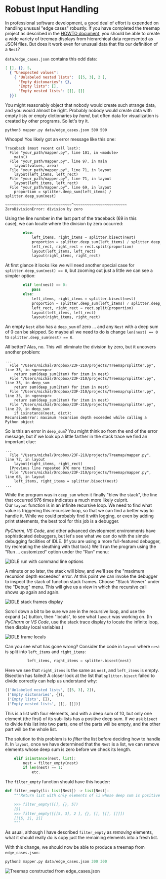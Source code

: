 # Robust Input Handling

In professional software development, a good deal of effort is 
expended on handling unusual "edge cases" robustly.
If you have completed the treemap project as described
in the [HOWTO document](HOWTO-Treemap.md), you should be able
to create a wide variety of treemap displays from hierarchical
data represented as JSON files.  But does it work even for unusual
data that fits our definition of a `Nest`?   

`data/edge_cases.json` contains this odd data: 

```json
[ [], {}, 5,
  { "Unexpected values":
    { "Unlabeled nested lists":  [[5, 3], 2 ],
      "Empty dictonaries": {},
      "Empty lists": [],
      "Empty nested lists": [[], []]
  }}]
```

You might reasonably object that nobody would create such strange 
data, and you would almost be right.  Probably nobody would create 
data with empty lists or empty dictionaries _by hand_, but often 
data for visualization is created by other programs.   So let's try it. 

```commandline
python3 mapper.py data/edge_cases.json 500 500
```

Whoops!  You likely got an error message like this one: 

```commandline
Traceback (most recent call last):
  File "your_path/mapper.py", line 101, in <module>
    main()
  File "your_path/mapper.py", line 97, in main
    layout(values, area)
  File "your_path/mapper.py", line 71, in layout
    layout(left_items, left_rect)
  File "your_path/mapper.py", line 71, in layout
    layout(left_items, left_rect)
  File "your_path/mapper.py", line 69, in layout
    proportion = splitter.deep_sum(left_items) / splitter.deep_sum(nest)
                 ~~~~~~~~~~~~~~~~~~~~~~~~~~~~~~^~~~~~~~~~~~~~~~~~~~~~~~~
ZeroDivisionError: division by zero
```

Using the line number in the last part of the traceback (69 in this  
case), we can locate where the division by zero occurred: 

```python
        else:
            left_items, right_items = splitter.bisect(nest)
            proportion = splitter.deep_sum(left_items) / splitter.deep_sum(nest)
            left_rect, right_rect = rect.split(proportion)
            layout(left_items, left_rect)
            layout(right_items, right_rect)
```

At first glance it looks like we will need another special case for
`splitter.deep_sum(nest) == 0`, but zooming out just a little we can 
see a simpler option: 

```python
        elif len(nest) == 0:
            pass
        else:
            left_items, right_items = splitter.bisect(nest)
            proportion = splitter.deep_sum(left_items) / splitter.deep_sum(nest)
            left_rect, right_rect = rect.split(proportion)
            layout(left_items, left_rect)
            layout(right_items, right_rect)
```
An empty `Nest` also has a `deep_sum` of zero ... and any `Nest` 
with a deep sum of 0 can be skipped.  So maybe all we need to do is 
change  `len(nest) == 0` to `splitter.deep_sum(nest) == 0`.  

All better?  Alas, no.  This will eliminate the division by zero, 
but it uncovers another problem: 

```commandline
...
  File "/Users/michal/Dropbox/23F-210/projects/Treemap/splitter.py", line 35, in <genexpr>
    return sum(deep_sum(item) for item in nest)
  File "/Users/michal/Dropbox/23F-210/projects/Treemap/splitter.py", line 35, in deep_sum
    return sum(deep_sum(item) for item in nest)
  File "/Users/michal/Dropbox/23F-210/projects/Treemap/splitter.py", line 35, in <genexpr>
    return sum(deep_sum(item) for item in nest)
  File "/Users/michal/Dropbox/23F-210/projects/Treemap/splitter.py", line 29, in deep_sum
    if isinstance(nest, dict):
RecursionError: maximum recursion depth exceeded while calling a Python object
```

So is this an error in `deep_sum`?  You might think so from the end 
of the error message, but if we look up a little farther in the 
stack trace we find an important clue: 

```commandline
... 
  File "/Users/michal/Dropbox/23F-210/projects/Treemap/mapper.py", line 72, in layout
    layout(right_items, right_rect)
  [Previous line repeated 976 more times]
  File "/Users/michal/Dropbox/23F-210/projects/Treemap/mapper.py", line 68, in layout
    left_items, right_items = splitter.bisect(nest)
...
```

While the program was in `deep_sum` when it finally "blew the stack", 
the line that occurred 976 times indicates a much more likely culprit.  
Our `layout` function is in an infinite recursive loop.  We need to 
find what value is triggering this recursive loop, so that we can find a 
better way to handle it.  While we could probably find it with 
logging, or even by adding print statements, the best tool for this 
job is a debugger. 

_PyCharm_, _VS Code_, and other advanced development environments have 
sophisticated debuggers, but let's see what we can do with the 
simple debugging facilities of IDLE.  (If you are using a more 
full-featured debugger, try recreating the sleuthing 
with that tool.) We'll run the 
program using 
the "Run ... customized" option under the "Run" menu:

![IDLE run with command line options](img/idle-edge-cases.png)

A minute or so later, the stack will blow, and we'll see the 
"maximum recursion depth exceeded" error.  At this point we can 
invoke the debugger to inspect the stack of function stack frames. 
Choose "Stack Viewer" under the "Debug" menu. This will give us a 
view in which the recursive call shows up again and again. 

![IDLE stack frames display](img/idle-stack-frames.png)

Scroll down a bit to be sure we are in the recursive loop, and use 
the expand (+) button, then "locals", to see what `layout` was 
working on.   (In _PyCharm_ or _VS Code_, use the stack trace 
display to locate the infinite loop, then display local variables.)

![IDLE frame locals](img/idle-frame-locals.png)

Can you see what has gone wrong? Consider the code in `layout` where 
`nest` is split into `left_items` and `right_items`: 

```python
          left_items, right_items = splitter.bisect(nest)
```
Here we see that `right_items` is the same as `nest`, and 
`left_items` is empty.  Bisection has failed! A closer look at the 
list that `splitter.bisect` failed to divide correctly can help us 
understand why: 

```python
[('Unlabeled nested lists', [[5, 3], 2]),
 ('Empty dictonaries', {}), 
 ('Empty lists', []),
 ('Empty nested lists', [[], []])]
```
This is a list with four elements, and with a deep sum of 10, but 
only one element (the first) of its sub-lists has a positive deep 
sum. If we ask `bisect` to divide this list into two parts, one of 
the parts will be empty, and the other part will be the whole list. 

The solution to this problem is to _filter_ the list before deciding 
how to handle it.  In `layout`, once we have determined that the 
`Nest` is a list, we can remove elements whose deep sum is zero 
before we check its length. 

```python
    elif isinstance(nest, list):
        nest = filter_empty(nest)
        if len(nest) == 1:
            etc. 
```

The `filter_empty` function should have this header: 

```python
def filter_empty(li: list[Nest]) -> list[Nest]:
    """Return list with only elements of li whose deep sum is positive

    >>> filter_empty([[], {}, 5])
    [5]
    >>> filter_empty([[[5, 3], 2 ], {}, [], [[], []]])
    [[[5, 3], 2]]
    """
```

As usual, although I have described `filter_empty` as _removing_ 
elements, what it should really do is copy just the remaining 
elements into a fresh list. 

With this change, we should now be able to produce a treemap from 
`edge_cases.json`:

```python
python3 mapper.py data/edge_cases.json 300 300
```

![Treemap constructed from `edge_cases.json`](img/edge_cases.svg)
